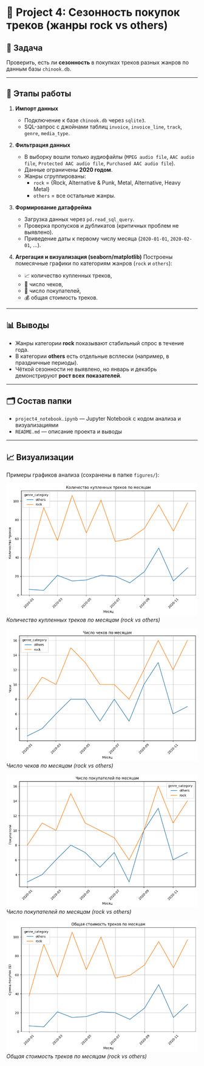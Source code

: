 # 🧪 Project 4: Сезонность покупок треков (жанры rock vs others)

## 📌 Задача
Проверить, есть ли **сезонность** в покупках треков разных жанров по данным базы `chinook.db`.

---

## 🔎 Этапы работы
1. **Импорт данных**
   - Подключение к базе `chinook.db` через `sqlite3`.
   - SQL-запрос с джойнами таблиц `invoice`, `invoice_line`, `track`, `genre`, `media_type`.

2. **Фильтрация данных**
   - В выборку вошли только аудиофайлы (`MPEG audio file`, `AAC audio file`, `Protected AAC audio file`, `Purchased AAC audio file`).
   - Данные ограничены **2020 годом**.
   - Жанры сгруппированы:
     - `rock` = {Rock, Alternative & Punk, Metal, Alternative, Heavy Metal}
     - `others` = все остальные жанры.

3. **Формирование датафрейма**
   - Загрузка данных через `pd.read_sql_query`.
   - Проверка пропусков и дубликатов (критичных проблем не выявлено).
   - Приведение даты к первому числу месяца (`2020-01-01`, `2020-02-01`, …).

4. **Агрегация и визуализация (seaborn/matplotlib)**
   Построены помесячные графики по категориям жанров (`rock` и `others`):
   - 📈 количество купленных треков,
   - 🧾 число чеков,
   - 👥 число покупателей,
   - 💰 общая стоимость треков.

---

## 📊 Выводы
- Жанры категории **rock** показывают стабильный спрос в течение года.
- В категории **others** есть отдельные всплески (например, в праздничные периоды).
- Чёткой сезонности не выявлено, но январь и декабрь демонстрируют **рост всех показателей**.

---

## 🗂️ Состав папки
- `project4_notebook.ipynb` — Jupyter Notebook с кодом анализа и визуализациями
- `README.md` — описание проекта и выводы


---

## 📈 Визуализации

Примеры графиков анализа (сохранены в папке `figures/`):

![](figures/tracks_count.png)  
*Количество купленных треков по месяцам (rock vs others)*  

![](figures/invoices_count.png)  
*Число чеков по месяцам (rock vs others)*  

![](figures/customers_count.png)  
*Число покупателей по месяцам (rock vs others)*  

![](figures/sales_value.png)  
*Общая стоимость треков по месяцам (rock vs others)*  
